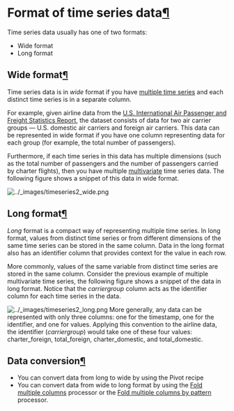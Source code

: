 Format of time series data[¶](#format-of-time-series-data "Permalink to this heading")
======================================================================================


Time series data usually has one of two formats:


* Wide format
* Long format



Wide format[¶](#wide-format "Permalink to this heading")
--------------------------------------------------------


Time series data is in *wide* format if you have [multiple time series](understanding-time-series.html#ts-multiple-label) and each distinct time series is in a separate column.


For example, given airline data from the [U.S. International Air Passenger and Freight Statistics Report](https://www.transportation.gov/policy/aviation-policy/us-international-air-passenger-and-freight-statistics-report), the dataset consists of data for two air carrier groups — U.S. domestic air carriers and foreign air carriers. This data can be represented in wide format if you have one column representing data for each group (for example, the total number of passengers).


Furthermore, if each time series in this data has multiple dimensions (such as the total number of passengers and the number of passengers carried by charter flights), then you have multiple [multivariate](understanding-time-series.html#ts-multivariate-label) time series data. The following figure shows a snippet of this data in wide format.


![../_images/timeseries2_wide.png](../_images/timeseries2_wide.png)


Long format[¶](#long-format "Permalink to this heading")
--------------------------------------------------------


*Long* format is a compact way of representing multiple time series.
In long format, values from distinct time series or from different dimensions of the same time series can be stored in the same column. Data in the long format also has an identifier column that provides context for the value in each row.


More commonly, values of the same variable from distinct time series are stored in the same column. Consider the previous example of multiple multivariate time series, the following figure shows a snippet of the data in long format. Notice that the *carriergroup* column acts as the identifier column for each time series in the data.


![../_images/timeseries2_long.png](../_images/timeseries2_long.png)
More generally, any data can be represented with only three columns: one for the timestamp, one for the identifier, and one for values. Applying this convention to the airline data, the identifier (*carriergroup*) would take one of these four values: charter\_foreign, total\_foreign, charter\_domestic, and total\_domestic.




Data conversion[¶](#data-conversion "Permalink to this heading")
----------------------------------------------------------------


* You can convert data from long to wide by using the Pivot recipe
* You can convert data from wide to long format by using the [Fold multiple columns](../preparation/processors/fold-columns-by-name.html#fold-multiple-columns) processor or the [Fold multiple columns by pattern](../preparation/processors/fold-columns-by-pattern.html#fold-multiple-columns-by-pattern) processor.